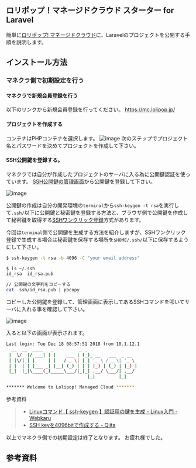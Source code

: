 ## ロリポップ！マネージドクラウド スターター for Laravel

簡単に[ロリポップ! マネージドクラウド](https://mc.lolipop.jp/)に、Laravelのプロジェクトを公開する手順を説明します。

## インストール方法

### マネクラ側で初期設定を行う

#### マネクラで新規会員登録を行う

以下のリンクから新規会員登録を行ってください。
https://mc.lolipop.jp/

#### プロジェクトを作成する

コンテナはPHPコンテナを選択します。
![image](https://user-images.githubusercontent.com/13227145/50191052-3eb7d900-036f-11e9-89ae-e35a3c16f912.png)
次のステップでプロジェクト名とパスワードを決めてプロジェクトを作成して下さい。

#### SSH公開鍵を登録する。

マネクラでは自分が作成したプロジェクトのサーバに入る為に公開鍵認証を使っています。
[SSH公開鍵の管理画面](https://mc.lolipop.jp/console/sshkeys)から公開鍵を登録して下さい。

![image](https://user-images.githubusercontent.com/13227145/50191369-ef72a800-0370-11e9-8078-c32d696e9443.png)

公開鍵の作成は自分の開発環境の`terminal`から`ssh-keygen -t rsa`を実行して`.ssh/`以下に公開鍵と秘密鍵を登録する方法と、ブラウザ側で公開鍵を作成して秘密鍵を取得する[SSHワンクリック登録](https://note.mu/mclolipopjp/n/n4cc4e43a7eda)方式があります。

今回は`terminal`側で公開鍵を生成する方法を紹介しますが、SSHワンクリック登録で生成する場合は秘密鍵を保存する場所を`$HOME/.ssh/`以下に保存するようにして下さい。


```sh
$ ssh-keygen -t rsa -b 4096 -C "your email address"

$ ls ~/.ssh
id_rsa  id_rsa.pub

// 公開鍵の文字列をコピーする
cat .ssh/id_rsa.pub | pbcopy
```

コピーした公開鍵を登録して、管理画面に表示してあるSSHコマンドを叩いてサーバに入れる事を確認して下さい。

![image](https://user-images.githubusercontent.com/13227145/50192266-e2f04e80-0374-11e9-9599-8a025b7e2080.png)

入ると以下の画面が表示されます。

```sh
Last login: Tue Dec 18 08:57:51 2018 from 10.1.12.1
  __  __  ____   _          _ _
 |  \/  |/ ___| | |    ___ | (_)_ __   ___  _ __
 | |\/| | |     | |   / _ \| | | '_ \ / _ \| '_ \
 | |  | | |___ _| |__| (_) | | | |_) | (_) | |_) |
 |_|  |_|\____(_)_____\___/|_|_| .__/ \___/| .__/
                               |_|         |_|

******* Welcome to Lolipop! Managed Cloud *******
```


参考資料

>- [Linuxコマンド【 ssh-keygen 】認証用の鍵を生成 - Linux入門 - Webkaru](https://webkaru.net/linux/ssh-keygen-command/)
>- [SSH keyを4096bitで作成する - Qiita](https://qiita.com/hietahappousai/items/a7fae4838e510136fc08)


以上でマネクラ側での初期設定は終了となります。
お疲れ様でした。

## 参考資料
